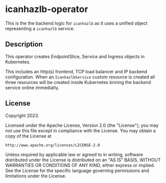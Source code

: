 # icanhazlb-operator
This is the the backend logic for `icanhazlb` as it uses a unified object representing
a `icanhazlb` service.

## Description
This operator creates EndpointSlice, Service and Ingress objects in Kubernetes.


This includes an http(s) frontend, TCP load balancer and IP backend configuration.
When an `IcanhazlbService` custom resource is created all three resources will
be created inside Kubernetes brining the backend service online immediatly.

## License

Copyright 2023.

Licensed under the Apache License, Version 2.0 (the "License");
you may not use this file except in compliance with the License.
You may obtain a copy of the License at

    http://www.apache.org/licenses/LICENSE-2.0

Unless required by applicable law or agreed to in writing, software
distributed under the License is distributed on an "AS IS" BASIS,
WITHOUT WARRANTIES OR CONDITIONS OF ANY KIND, either express or implied.
See the License for the specific language governing permissions and
limitations under the License.

